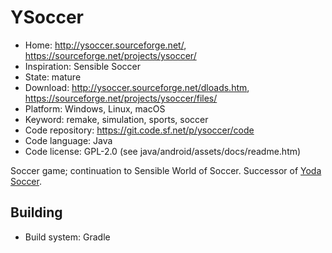 # YSoccer

- Home: http://ysoccer.sourceforge.net/, https://sourceforge.net/projects/ysoccer/
- Inspiration: Sensible Soccer
- State: mature
- Download: http://ysoccer.sourceforge.net/dloads.htm, https://sourceforge.net/projects/ysoccer/files/
- Platform: Windows, Linux, macOS
- Keyword: remake, simulation, sports, soccer
- Code repository: https://git.code.sf.net/p/ysoccer/code
- Code language: Java
- Code license: GPL-2.0 (see java/android/assets/docs/readme.htm)

Soccer game; continuation to Sensible World of Soccer.
Successor of [Yoda Soccer](https://sourceforge.net/projects/yodasoccer/).

## Building

- Build system: Gradle
